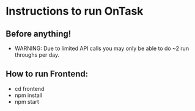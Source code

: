 # Instructions to run OnTask
## Before anything!
* WARNING: Due to limited API calls you may only be able to do ~2 run throughs per day.

## How to run Frontend:
* cd frontend
* npm install
* npm start
